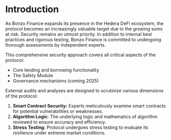 # Introduction

As Bonzo Finance expands its presence in the Hedera DeFi ecosystem, the protocol becomes an increasingly valuable target due to the growing sums at risk. Security remains an utmost priority. In addition to internal best practices and rigorous testing, Bonzo Finance is committed to undergoing thorough assessments by independent experts.

This comprehensive security approach covers all critical aspects of the protocol:

* Core lending and borrowing functionality
* The Safety Module
* Governance mechanisms (coming 2025)

External audits and analyses are designed to scrutinize various dimensions of the protocol:

1. **Smart Contract Security:** Experts meticulously examine smart contracts for potential vulnerabilities or weaknesses.
2. **Algorithm Logic**: The underlying logic and mathematics of algorithm reviewed to ensure accuracy and efficiency.
3. **Stress Testing**: Protocol undergoes stress testing to evaluate its resilience under extreme market conditions.
